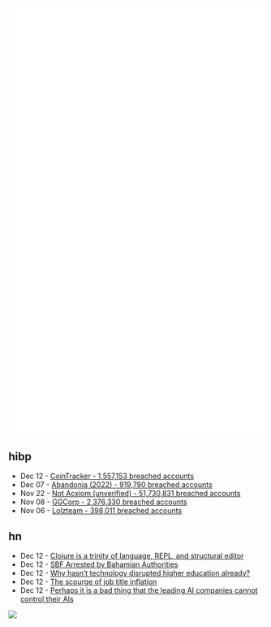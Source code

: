 ![Metrics](https://raw.githubusercontent.com/phixion/phixion/master/metrics.svg)

## hibp

<!--
for https://github.com/phixion/phixion/blob/main/.github/workflows/feeds.yml
-->
<!--START_SECTION:haveibeenpwnd-->
- Dec 12 - [CoinTracker - 1,557,153 breached accounts](https://haveibeenpwned.com/PwnedWebsites#CoinTracker)
- Dec 07 - [Abandonia (2022) - 919,790 breached accounts](https://haveibeenpwned.com/PwnedWebsites#Abandonia2022)
- Nov 22 - [Not Acxiom (unverified) - 51,730,831 breached accounts](https://haveibeenpwned.com/PwnedWebsites#NotAcxiom)
- Nov 08 - [GGCorp - 2,376,330 breached accounts](https://haveibeenpwned.com/PwnedWebsites#GGCorp)
- Nov 06 - [Lolzteam - 398,011 breached accounts](https://haveibeenpwned.com/PwnedWebsites#Lolzteam)
<!--END_SECTION:haveibeenpwnd-->

## hn

<!--
for https://github.com/phixion/phixion/blob/main/.github/workflows/feeds.yml
-->
<!--START_SECTION:hn-->
- Dec 12 - [Clojure is a trinity of language, REPL, and structural editor](https://blog.jakubholy.net/2022/trinity-of-clojure/)
- Dec 12 - [SBF Arrested by Bahamian Authorities](https://twitter.com/tier10k/status/1602446984090107905)
- Dec 12 - [Why hasn’t technology disrupted higher education already?](https://www.slowboring.com/p/why-hasnt-technology-disrupted-higher)
- Dec 12 - [The scourge of job title inflation](https://www.economist.com/business/2022/12/08/the-scourge-of-job-title-inflation)
- Dec 12 - [Perhaps it is a bad thing that the leading AI companies cannot control their AIs](https://astralcodexten.substack.com/p/perhaps-it-is-a-bad-thing-that-the)
<!--END_SECTION:hn-->

<!--
for https://yhype.me
-->
![](https://hit.yhype.me/github/profile?user_id=13013670)
